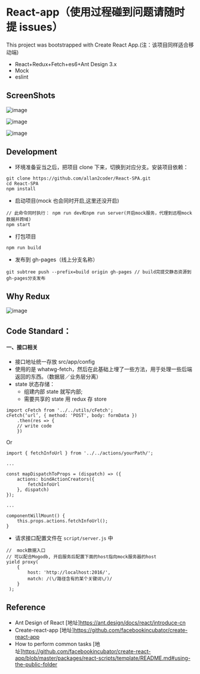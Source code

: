 # React-app（使用过程碰到问题请随时提 issues）

This project was bootstrapped with Create React App.(注：该项目同样适合移动端)

* React+Redux+Fetch+es6+Ant Design 3.x
* Mock
* eslint


## ScreenShots

![image](https://raw.githubusercontent.com/allan2coder/React-SPA/master/screenshot/login.png)

![image](https://raw.githubusercontent.com/allan2coder/React-SPA/master/screenshot/main.png)

![image](https://raw.githubusercontent.com/allan2coder/React-SPA/master/screenshot/redux_devTools.png)


## Development

* 环境准备妥当之后，把项目 clone 下来，切换到对应分支。安装项目依赖：

```
git clone https://github.com/allan2coder/React-SPA.git
cd React-SPA
npm install
```

* 启动项目(mock 也会同时开启,这里还没开启)

```
// 此命令同时执行： npm run dev和npm run server(开启mock服务，代理到远程mock数据并跨域)
npm start
```

* 打包项目

```
npm run build
```

* 发布到 gh-pages（线上分支名称）

```
git subtree push --prefix=build origin gh-pages // build完提交静态资源到gh-pages分支发布
```


## Why Redux

![image](https://raw.githubusercontent.com/allan2coder/React-SPA/master/screenshot/why-redux.jpg)

## Code Standard：

#### 一、接口相关

* 接口地址统一存放 src/app/config
* 使用的是 whatwg-fetch，然后在此基础上埋了一些方法，用于处理一些后端返回的东西。（数据层／业务层分离）
* state 状态存储：
  * 组建内部 state 就写内部;
  * 需要共享的 state 用 redux 存 store

```
import cFetch from '../../utils/cFetch';
cFetch(‘url’, { method: 'POST', body: formData })
    .then(res => {
    // write code
    })
```

Or

```
import { fetchInfoUrl } from '../../actions/yourPath/';

...

const mapDispatchToProps = (dispatch) => ({
    actions: bindActionCreators({
        fetchInfoUrl
    }, dispatch)
});

...

componentWillMount() {
    this.props.actions.fetchInfoUrl();
}
```

* 请求接口配置文件在 `script/server.js` 中

```
//  mock数据入口
// 可以配合Mogodb, 开启服务后配置下面的host指向mock服务器的host
yield proxy(
    {
        host: 'http://localhost:2016/',
        match: /(\/路径含有的某个关键词\/)/
    }
 );
```

## Reference

* Ant Design of React [地址]https://ant.design/docs/react/introduce-cn
* Create-react-app [地址]https://github.com/facebookincubator/create-react-app
* How to perform common tasks [地址]https://github.com/facebookincubator/create-react-app/blob/master/packages/react-scripts/template/README.md#using-the-public-folder
